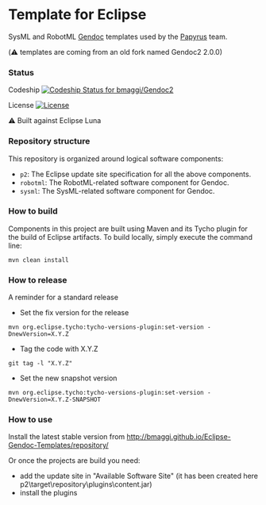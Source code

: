 # Template for Eclipse
SysML and RobotML [Gendoc][2] templates used by the [Papyrus][1] team.


(:warning: templates are coming from an old fork named Gendoc2 2.0.0)

### Status ###

Codeship [ ![Codeship Status for bmaggi/Gendoc2](https://codeship.com/projects/179901f0-0625-0133-39c8-660a355d9d19/status?branch=master)](https://codeship.com/projects/89638)

License [![License](https://img.shields.io/badge/license-EPL-blue.svg)](https://www.eclipse.org/legal/epl-v10.html)

:warning: Built against Eclipse Luna

### Repository structure ###

This repository is organized around logical software components:

* `p2`: The Eclipse update site specification for all the above components.
* `robotml`: The RobotML-related software component for Gendoc. 
* `sysml`: The SysML-related software component for Gendoc. 


### How to build ###

Components in this project are built using Maven and its Tycho plugin for the build of Eclipse artifacts.
To build locally, simply execute the command line:

```
mvn clean install
```

### How to release ###

A reminder for a standard release

* Set the fix version for the release
```
mvn org.eclipse.tycho:tycho-versions-plugin:set-version -DnewVersion=X.Y.Z
```

* Tag the code with X.Y.Z
```
git tag -l "X.Y.Z"
```

* Set the new snapshot version
```
mvn org.eclipse.tycho:tycho-versions-plugin:set-version -DnewVersion=X.Y.Z-SNAPSHOT
```

### How to use ###

Install the latest stable version from 
http://bmaggi.github.io/Eclipse-Gendoc-Templates/repository/


Or once the projects are build you need:
 - add the update site in "Available Software Site"  (it has been created here p2\target\repository\plugins\content.jar)
 - install the plugins

[1]:http://www.eclipse.org/papyrus/
[2]:http://www.eclipse.org/gendoc/
